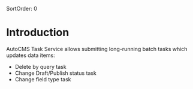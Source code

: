 SortOrder: 0
# Introduction

AutoCMS Task Service allows submitting long-running batch tasks
which updates data items:
 - Delete by query task
 - Change Draft/Publish status task
 - Change field type task
